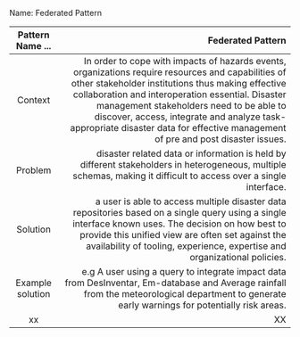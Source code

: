Name: Federated Pattern


Pattern Name ... | Federated Pattern
:------:|-------------------:
Context|In order to cope with impacts of hazards events, organizations require resources and capabilities of other stakeholder institutions thus making effective collaboration and interoperation essential. Disaster management stakeholders  need to be able to discover, access, integrate and analyze task-appropriate disaster data for effective management of pre and post disaster issues.  
Problem  | disaster related data or information is held by different stakeholders in heterogeneous, multiple schemas, making it difficult to access over a single interface.
Solution | a user is able to access multiple disaster data repositories based on a single query using a single interface known uses. The decision on how best to provide this unified view are often set against the availability of tooling, experience, expertise and  organizational policies. | data integration, SOA 
Example solution | e.g A user using a query to integrate impact data from  DesInventar, Em-database and Average rainfall from the meteorological department to generate early warnings for potentially risk areas. 
xx  | XX


